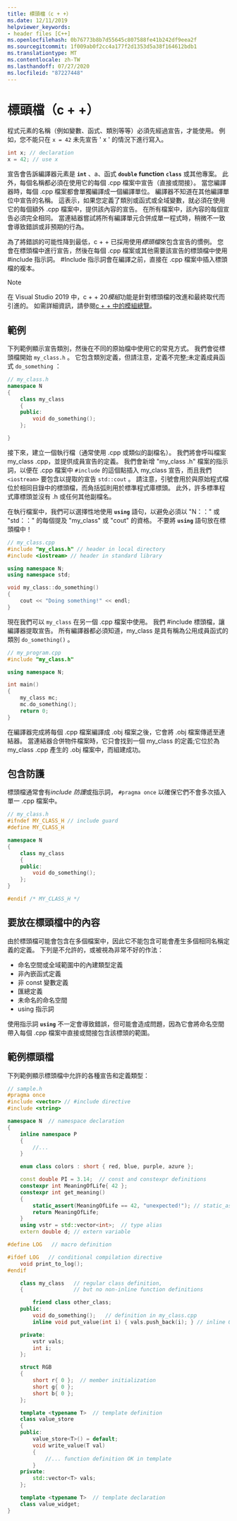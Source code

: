 ```yaml
---
title: 標頭檔（c + +）
ms.date: 12/11/2019
helpviewer_keywords:
- header files [C++]
ms.openlocfilehash: 0b76773b8b7d55645c807588fe41b242df9eea2f
ms.sourcegitcommit: 1f009ab0f2cc4a177f2d1353d5a38f164612bdb1
ms.translationtype: MT
ms.contentlocale: zh-TW
ms.lasthandoff: 07/27/2020
ms.locfileid: "87227448"
---
```

# <a name="header-files-c"></a>標頭檔（c + +）

程式元素的名稱（例如變數、函式、類別等等）必須先經過宣告，才能使用。 例如，您不能只在 `x = 42` 未先宣告 ' x ' 的情況下進行寫入。

```cpp
int x; // declaration
x = 42; // use x
```

宣告會告訴編譯器元素是 **`int`** 、a、函式 **`double`** **function** **`class`** 或其他專案。  此外，每個名稱都必須在使用它的每個 .cpp 檔案中宣告（直接或間接）。 當您編譯器時，每個 .cpp 檔案都會單獨編譯成一個編譯單位。 編譯器不知道在其他編譯單位中宣告的名稱。 這表示，如果您定義了類別或函式或全域變數，就必須在使用它的每個額外 .cpp 檔案中，提供該內容的宣告。 在所有檔案中，該內容的每個宣告必須完全相同。 當連結器嘗試將所有編譯單元合併成單一程式時，稍微不一致會導致錯誤或非預期的行為。

為了將錯誤的可能性降到最低，c + + 已採用使用*標頭檔*來包含宣告的慣例。 您會在標頭檔中進行宣告，然後在每個 .cpp 檔案或其他需要該宣告的標頭檔中使用 #include 指示詞。 #Include 指示詞會在編譯之前，直接在 .cpp 檔案中插入標頭檔的複本。

> [!NOTE]
> 在 Visual Studio 2019 中，c + + 20*模組*功能是針對標頭檔的改進和最終取代而引進的。 如需詳細資訊，請參閱[c + + 中的模組總覽](modules-cpp.md)。

## <a name="example"></a>範例

下列範例顯示宣告類別，然後在不同的原始檔中使用它的常見方式。 我們會從標頭檔開始 `my_class.h` 。 它包含類別定義，但請注意，定義不完整;未定義成員函式 `do_something` ：

```cpp
// my_class.h
namespace N
{
    class my_class
    {
    public:
        void do_something();
    };

}
```

接下來，建立一個執行檔（通常使用 .cpp 或類似的副檔名）。 我們將會呼叫檔案 my_class .cpp，並提供成員宣告的定義。 我們會新增 "my_class .h" 檔案的指示詞，以便在 .cpp 檔案中 `#include` 的這個點插入 my_class 宣告，而且我們 `<iostream>` 要包含以提取的宣告 `std::cout` 。 請注意，引號會用於與原始程式檔位於相同目錄中的標頭檔，而角括弧則用於標準程式庫標頭。 此外，許多標準程式庫標頭並沒有 .h 或任何其他副檔名。

在執行檔案中，我們可以選擇性地使用 **`using`** 語句，以避免必須以 "N：：" 或 "std：：" 的每個提及 "my_class" 或 "cout" 的資格。  不要將 **`using`** 語句放在標頭檔中！

```cpp
// my_class.cpp
#include "my_class.h" // header in local directory
#include <iostream> // header in standard library

using namespace N;
using namespace std;

void my_class::do_something()
{
    cout << "Doing something!" << endl;
}
```

現在我們可以 `my_class` 在另一個 .cpp 檔案中使用。 我們 #include 標頭檔，讓編譯器提取宣告。 所有編譯器都必須知道，my_class 是具有稱為公用成員函式的類別 `do_something()` 。

```cpp
// my_program.cpp
#include "my_class.h"

using namespace N;

int main()
{
    my_class mc;
    mc.do_something();
    return 0;
}
```

在編譯器完成將每個 .cpp 檔案編譯成 .obj 檔案之後，它會將 .obj 檔案傳遞至連結器。 當連結器合併物件檔案時，它只會找到一個 my_class 的定義;它位於為 my_class .cpp 產生的 .obj 檔案中，而組建成功。

## <a name="include-guards"></a>包含防護

標頭檔通常會有*include 防護*或指示詞， `#pragma once` 以確保它們不會多次插入單一 .cpp 檔案中。

```cpp
// my_class.h
#ifndef MY_CLASS_H // include guard
#define MY_CLASS_H

namespace N
{
    class my_class
    {
    public:
        void do_something();
    };
}

#endif /* MY_CLASS_H */
```

## <a name="what-to-put-in-a-header-file"></a>要放在標頭檔中的內容

由於標頭檔可能會包含在多個檔案中，因此它不能包含可能會產生多個相同名稱定義的定義。 下列是不允許的，或被視為非常不好的作法：

- 命名空間或全域範圍中的內建類型定義
- 非內嵌函式定義
- 非 const 變數定義
- 匯總定義
- 未命名的命名空間
- using 指示詞

使用指示詞 **`using`** 不一定會導致錯誤，但可能會造成問題，因為它會將命名空間帶入每個 .cpp 檔案中直接或間接包含該標頭的範圍。

## <a name="sample-header-file"></a>範例標頭檔

下列範例顯示標頭檔中允許的各種宣告和定義類型：

```cpp
// sample.h
#pragma once
#include <vector> // #include directive
#include <string>

namespace N  // namespace declaration
{
    inline namespace P
    {
        //...
    }

    enum class colors : short { red, blue, purple, azure };

    const double PI = 3.14;  // const and constexpr definitions
    constexpr int MeaningOfLife{ 42 };
    constexpr int get_meaning()
    {
        static_assert(MeaningOfLife == 42, "unexpected!"); // static_assert
        return MeaningOfLife;
    }
    using vstr = std::vector<int>;  // type alias
    extern double d; // extern variable

#define LOG   // macro definition

#ifdef LOG   // conditional compilation directive
    void print_to_log();
#endif

    class my_class   // regular class definition,
    {                // but no non-inline function definitions

        friend class other_class;
    public:
        void do_something();   // definition in my_class.cpp
        inline void put_value(int i) { vals.push_back(i); } // inline OK

    private:
        vstr vals;
        int i;
    };

    struct RGB
    {
        short r{ 0 };  // member initialization
        short g{ 0 };
        short b{ 0 };
    };

    template <typename T>  // template definition
    class value_store
    {
    public:
        value_store<T>() = default;
        void write_value(T val)
        {
            //... function definition OK in template
        }
    private:
        std::vector<T> vals;
    };

    template <typename T>  // template declaration
    class value_widget;
}
```
